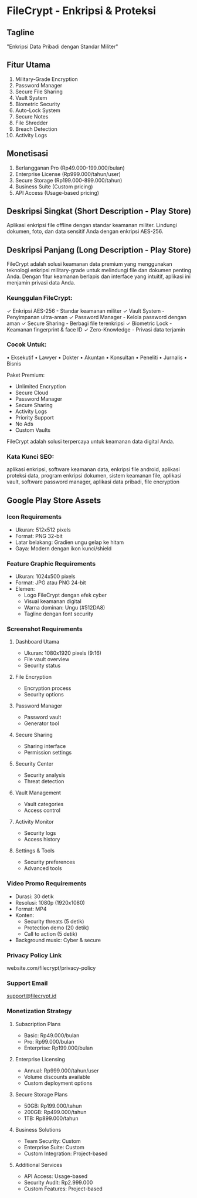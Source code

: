 # FileCrypt - Enkripsi & Proteksi

## Tagline
"Enkripsi Data Pribadi dengan Standar Militer"

## Fitur Utama
1. Military-Grade Encryption
2. Password Manager
3. Secure File Sharing
4. Vault System
5. Biometric Security
6. Auto-Lock System
7. Secure Notes
8. File Shredder
9. Breach Detection
10. Activity Logs

## Monetisasi
1. Berlangganan Pro (Rp49.000-199.000/bulan)
2. Enterprise License (Rp999.000/tahun/user)
3. Secure Storage (Rp199.000-899.000/tahun)
4. Business Suite (Custom pricing)
5. API Access (Usage-based pricing)

## Deskripsi Singkat (Short Description - Play Store)
Aplikasi enkripsi file offline dengan standar keamanan militer. Lindungi dokumen, foto, dan data sensitif Anda dengan enkripsi AES-256.

## Deskripsi Panjang (Long Description - Play Store)
FileCrypt adalah solusi keamanan data premium yang menggunakan teknologi enkripsi military-grade untuk melindungi file dan dokumen penting Anda. Dengan fitur keamanan berlapis dan interface yang intuitif, aplikasi ini menjamin privasi data Anda.

### Keunggulan FileCrypt:
✓ Enkripsi AES-256 - Standar keamanan militer
✓ Vault System - Penyimpanan ultra-aman
✓ Password Manager - Kelola password dengan aman
✓ Secure Sharing - Berbagi file terenkripsi
✓ Biometric Lock - Keamanan fingerprint & face ID
✓ Zero-Knowledge - Privasi data terjamin

### Cocok Untuk:
• Eksekutif
• Lawyer
• Dokter
• Akuntan
• Konsultan
• Peneliti
• Jurnalis
• Bisnis

Paket Premium:
- Unlimited Encryption
- Secure Cloud
- Password Manager
- Secure Sharing
- Activity Logs
- Priority Support
- No Ads
- Custom Vaults

FileCrypt adalah solusi terpercaya untuk keamanan data digital Anda.

### Kata Kunci SEO:
aplikasi enkripsi, software keamanan data, enkripsi file android, aplikasi proteksi data, program enkripsi dokumen, sistem keamanan file, aplikasi vault, software password manager, aplikasi data pribadi, file encryption

## Google Play Store Assets

### Icon Requirements
- Ukuran: 512x512 pixels
- Format: PNG 32-bit
- Latar belakang: Gradien ungu gelap ke hitam
- Gaya: Modern dengan ikon kunci/shield

### Feature Graphic Requirements
- Ukuran: 1024x500 pixels
- Format: JPG atau PNG 24-bit
- Elemen:
  * Logo FileCrypt dengan efek cyber
  * Visual keamanan digital
  * Warna dominan: Ungu (#512DA8)
  * Tagline dengan font security

### Screenshot Requirements
1. Dashboard Utama
   - Ukuran: 1080x1920 pixels (9:16)
   - File vault overview
   - Security status

2. File Encryption
   - Encryption process
   - Security options

3. Password Manager
   - Password vault
   - Generator tool

4. Secure Sharing
   - Sharing interface
   - Permission settings

5. Security Center
   - Security analysis
   - Threat detection

6. Vault Management
   - Vault categories
   - Access control

7. Activity Monitor
   - Security logs
   - Access history

8. Settings & Tools
   - Security preferences
   - Advanced tools

### Video Promo Requirements
- Durasi: 30 detik
- Resolusi: 1080p (1920x1080)
- Format: MP4
- Konten:
  * Security threats (5 detik)
  * Protection demo (20 detik)
  * Call to action (5 detik)
- Background music: Cyber & secure

### Privacy Policy Link
website.com/filecrypt/privacy-policy

### Support Email
support@filecrypt.id

### Monetization Strategy
1. Subscription Plans
   - Basic: Rp49.000/bulan
   - Pro: Rp99.000/bulan
   - Enterprise: Rp199.000/bulan

2. Enterprise Licensing
   - Annual: Rp999.000/tahun/user
   - Volume discounts available
   - Custom deployment options

3. Secure Storage Plans
   - 50GB: Rp199.000/tahun
   - 200GB: Rp499.000/tahun
   - 1TB: Rp899.000/tahun

4. Business Solutions
   - Team Security: Custom
   - Enterprise Suite: Custom
   - Custom Integration: Project-based

5. Additional Services
   - API Access: Usage-based
   - Security Audit: Rp2.999.000
   - Custom Features: Project-based 